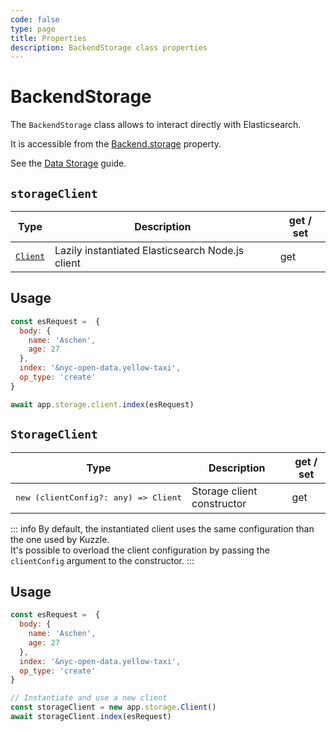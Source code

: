 ```yaml
---
code: false
type: page
title: Properties
description: BackendStorage class properties
---
```


# BackendStorage

<SinceBadge version="2.8.0" />
<CustomBadge type="error" text="Experimental: non-backward compatible changes or removal may occur in any future release."/>

The `BackendStorage` class allows to interact directly with Elasticsearch.  

It is accessible from the [Backend.storage](/core/2/framework/classes/backend/properties#storage) property.

See the [Data Storage](/core/2/guides/main-concepts/data-storage#integrated-elasticsearch-client) guide.

## `storageClient`

| Type                  | Description       | get / set |
|-----------------------|-------------------|-----------|
| <pre>[Client](https://www.elastic.co/guide/en/elasticsearch/client/javascript-api/current/api-reference.html)</pre> | Lazily instantiated Elasticsearch Node.js client | get |

## Usage

```js
const esRequest =  {
  body: {
    name: 'Aschen',
    age: 27
  },
  index: '&nyc-open-data.yellow-taxi',
  op_type: 'create'
}

await app.storage.client.index(esRequest)
```

## `StorageClient`

| Type                  | Description       | get / set |
|-----------------------|-------------------|-----------|
| <pre>new (clientConfig?: any) =&gt; Client</pre> | Storage client constructor | get |

::: info
By default, the instantiated client uses the same configuration than the one used by Kuzzle.  
It's possible to overload the client configuration by passing the `clientConfig` argument to the constructor.
:::

## Usage

```js
const esRequest =  {
  body: {
    name: 'Aschen',
    age: 27
  },
  index: '&nyc-open-data.yellow-taxi',
  op_type: 'create'
}

// Instantiate and use a new client
const storageClient = new app.storage.Client()
await storageClient.index(esRequest)
```
